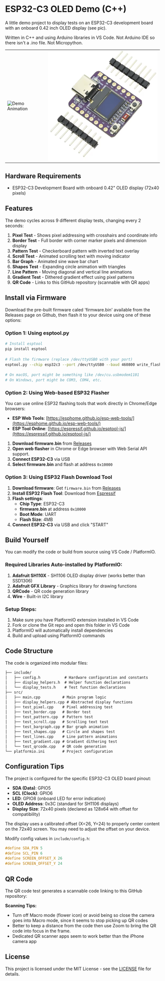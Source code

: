 # ESP32-C3 OLED Demo (C++)

A little demo project to display tests on an ESP32-C3 development board with an
onboard 0.42 inch OLED display (see pic).

Written in C++ and using Arduino libraries in VS Code. Not Arduino IDE so there
isn't a .ino file. Not Micropython.

<table>
<tr>
<td><img src="ESP-OLED-test.gif" alt="Demo Animation" width="400"/></td>
<td><img src="Device_image.png" alt="ESP32-C3 OLED Development Board" width="400"/></td>
</tr>
</table>

## Hardware Requirements

- ESP32-C3 Development Board with onboard 0.42" OLED display (72x40 pixels)

## Features

The demo cycles across 9 different display tests, changing every 2 seconds:

1. **Pixel Test** - Shows pixel addressing with crosshairs and coordinate info
2. **Border Test** - Full border with corner marker pixels and dimension display
3. **Pattern Test** - Checkerboard pattern with inverted text overlay
4. **Scroll Test** - Animated scrolling text with moving indicator
5. **Bar Graph** - Animated sine wave bar chart
6. **Shapes Test** - Expanding circle animation with triangles
7. **Line Pattern** - Moving diagonal and vertical line animations
8. **Gradient Test** - Dithered gradient effect using pixel patterns
9. **QR Code** - Links to this GitHub repository (scannable with QR apps)

## Install via Firmware

Download the pre-built firmware caled 'firmware.bin' available from the Releases
page on Github, then flash it to your device using one of these options:

### Option 1: Using esptool.py

```bash
# Install esptool
pip install esptool

# Flash the firmware (replace /dev/ttyUSB0 with your port)
esptool.py --chip esp32c3 --port /dev/ttyUSB0 --baud 460800 write_flash 0x10000 firmware.bin

# On macOS, port might be something like /dev/cu.usbmodem1101
# On Windows, port might be COM3, COM4, etc.
```

### Option 2: Using Web-based ESP32 Flasher

You can use online ESP32 flashing tools that work directly in Chrome/Edge
browsers:

- **ESP Web Tools**:
  [https://esphome.github.io/esp-web-tools/](https://esphome.github.io/esp-web-tools/)
- **ESP Tool Online**:
  [https://espressif.github.io/esptool-js/](https://espressif.github.io/esptool-js/)

1. **Download firmware.bin** from
   [Releases](https://github.com/Pharkie/ESP32-C3-OLED-Demo/releases)
2. **Open web flasher** in Chrome or Edge browser with Web Serial API support.
3. **Connect ESP32-C3** via USB
4. **Select firmware.bin** and flash at address `0x10000`

### Option 3: Using ESP32 Flash Download Tool

1. **Download firmware**: Get `firmware.bin` from
   [Releases](https://github.com/Pharkie/ESP32-C3-OLED-Demo/releases)
2. **Install ESP32 Flash Tool**: Download from
   [Espressif](https://www.espressif.com/en/support/download/other-tools)
3. **Flash settings**:
   - **Chip Type**: ESP32-C3
   - **firmware.bin** at address `0x10000`
   - **Boot Mode**: UART
   - **Flash Size**: 4MB
4. **Connect ESP32-C3** via USB and click "START"

## Build Yourself

You can modify the code or build from source using VS Code / PlatformIO.

### Required Libraries Auto-installed by PlatformIO:

1. **Adafruit SH110X** - SH1106 OLED display driver (works better than SSD1306)
2. **Adafruit GFX Library** - Graphics library for drawing functions
3. **QRCode** - QR code generation library
4. **Wire** - Built-in I2C library

### Setup Steps:

1. Make sure you have PlatformIO extension installed in VS Code
2. Fork or clone the Git repo and open this folder in VS Code
3. PlatformIO will automatically install dependencies
4. Build and upload using PlatformIO commands

## Code Structure

The code is organized into modular files:

```
├── include/
│   ├── config.h           # Hardware configuration and constants
│   ├── display_helpers.h  # Helper function declarations
│   └── display_tests.h    # Test function declarations
├── src/
│   ├── main.cpp          # Main program logic
│   ├── display_helpers.cpp # Abstracted display functions
│   ├── test_pixel.cpp    # Pixel addressing test
│   ├── test_border.cpp   # Border test
│   ├── test_pattern.cpp  # Pattern test
│   ├── test_scroll.cpp   # Scrolling text test
│   ├── test_bargraph.cpp # Bar graph animation
│   ├── test_shapes.cpp   # Circle and shapes test
│   ├── test_lines.cpp    # Line pattern animations
│   ├── test_gradient.cpp # Gradient dithering test
│   └── test_qrcode.cpp   # QR code generation
└── platformio.ini        # Project configuration
```

## Configuration Tips

The project is configured for the specific ESP32-C3 OLED board pinout:

- **SDA (Data)**: GPIO5
- **SCL (Clock)**: GPIO6
- **LED**: GPIO8 (onboard LED for error indication)
- **OLED Address**: 0x3C (standard for SH1106 displays)
- **Display Size**: 72x40 pixels (declared as 128x64 with offset for
  compatibility)

The display uses a calibrated offset (X=26, Y=24) to properly center content on
the 72x40 screen. You may need to adjust the offset on your device.

Modify config values in `include/config.h`:

```cpp
#define SDA_PIN 5
#define SCL_PIN 6
#define SCREEN_OFFSET_X 26
#define SCREEN_OFFSET_Y 24
```

## QR Code

The QR code test generates a scannable code linking to this GitHub repository:

**Scanning Tips:**

- Turn off Macro mode (flower icon) or avoid being so close the camera goes into
  Macro mode, since it seems to stop picking up QR codes
- Better to keep a distance from the code then use Zoom to bring the QR code
  into focus in the frame.
- Dedicated QR scanner apps seem to work better than the iPhone camera app

## License

This project is licensed under the MIT License - see the [LICENSE](LICENSE) file
for details.
